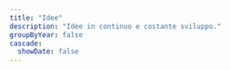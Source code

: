 ```yaml
---
title: "Idee"
description: "Idee in continuo e costante sviluppo."
groupByYear: false
cascade:
  showDate: false
---
```


